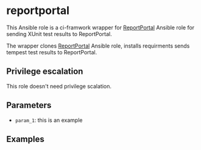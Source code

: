 # reportportal
This Ansible role is a ci-framwork wrapper for [ReportPortal](https://github.com/rhos-infra/reportportal) Ansible role for sending XUnit test results to ReportPortal. 

The wrapper clones [ReportPortal](https://github.com/rhos-infra/reportportal) Ansible role, installs requirments sends tempest test results to ReportPortal.

## Privilege escalation
This role doesn't need privilege scalation.

## Parameters
* `param_1`: this is an example

## Examples
